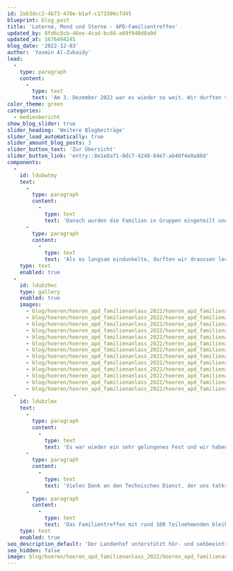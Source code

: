 ```yaml
---
id: 2ab3dcc2-4b73-470e-b1af-c173306cfd45
blueprint: blog_post
title: 'Laterne, Mond und Sterne - APD-Familientreffen'
updated_by: 8fd6c8cb-46ee-4cad-bc66-a69f940d8a9d
updated_at: 1676494245
blog_date: '2022-12-03'
author: 'Yasmin Al-Zubaidy'
lead:
  -
    type: paragraph
    content:
      -
        type: text
        text: 'Am 3. Dezember 2022 war es wieder so weit. Wir durften viele Familien voller Vorfreude am Landenhof begrüssen. Zur Einstimmung und Begrüssung gab es ein kleines Konzert der «APD-Band» - wer genau hinhörte, erhielt einige Hinweise zum bevorstehenden Programm.'
color_theme: green
categories:
  - medienbericht
show_blog_slider: true
slider_heading: 'Weitere Blogbeiträge'
slider_load_automatically: true
slider_amount_blog_posts: 3
slider_button_text: 'Zur Übersicht'
slider_button_link: 'entry::8e1e8a71-0dc7-4248-84e7-ab40f4e0a88d'
components:
  -
    id: ldubwtmy
    text:
      -
        type: paragraph
        content:
          -
            type: text
            text: 'Danach wurden die Familien in Gruppen eingeteilt und von den Landenhof-Praktikantinnen zu den verschiedenen Angeboten begleitet: In der Bastelecke wurden fleissig Laternen und Sterne gebastelt, in der Turnhalle konnten sich Gross und Klein an verschiedene Challenges wagen, im Pavillon gab es ein Theater für alle Sinne und in der Cafeteria wurden Spiele gespielt und dazu leckere Guetzli gegessen. Für «Chrabblers», für kleine und grössere Kinder und für die Erwachsenen - es gab für alle etwas Spannendes zu sehen und zu erleben. '
      -
        type: paragraph
        content:
          -
            type: text
            text: 'Als es langsam eindunkelte, durften wir draussen leckere Sandwiches, warmen Punsch und süsse Lebkuchen von unserem grossartigen Küchenteam geniessen und uns in der Nähe der Feuerschale aufwärmen.'
    type: text
    enabled: true
  -
    id: ldubz9ec
    type: gallery
    enabled: true
    images:
      - blog/hoeren/hoeren_apd_familienanlass_2022/hoeren_apd_familienanlass_2022-08.JPG
      - blog/hoeren/hoeren_apd_familienanlass_2022/hoeren_apd_familienanlass_2022-09.JPG
      - blog/hoeren/hoeren_apd_familienanlass_2022/hoeren_apd_familienanlass_2022-10.JPG
      - blog/hoeren/hoeren_apd_familienanlass_2022/hoeren_apd_familienanlass_2022-11.JPG
      - blog/hoeren/hoeren_apd_familienanlass_2022/hoeren_apd_familienanlass_2022-12.JPG
      - blog/hoeren/hoeren_apd_familienanlass_2022/hoeren_apd_familienanlass_2022-13.JPG
      - blog/hoeren/hoeren_apd_familienanlass_2022/hoeren_apd_familienanlass_2022-14.JPG
      - blog/hoeren/hoeren_apd_familienanlass_2022/hoeren_apd_familienanlass_2022-15.JPG
      - blog/hoeren/hoeren_apd_familienanlass_2022/hoeren_apd_familienanlass_2022-16.JPG
      - blog/hoeren/hoeren_apd_familienanlass_2022/hoeren_apd_familienanlass_2022-17.JPG
      - blog/hoeren/hoeren_apd_familienanlass_2022/hoeren_apd_familienanlass_2022-18.JPG
      - blog/hoeren/hoeren_apd_familienanlass_2022/hoeren_apd_familienanlass_2022-19.JPG
      - blog/hoeren/hoeren_apd_familienanlass_2022/hoeren_apd_familienanlass_2022-20.JPG
  -
    id: ldubzlmx
    text:
      -
        type: paragraph
        content:
          -
            type: text
            text: 'Es war wieder ein sehr gelungenes Fest und wir haben uns riesig gefreut, dass so viele Familien den Weg an den Landenhof auf sich genommen haben. '
      -
        type: paragraph
        content:
          -
            type: text
            text: 'Vielen Dank an den Technischen Dienst, der uns tatkräftig beim Auf- und Abbau unterstützt hat. Auch ein herzliches «Merci» unseren Landenhof-Praktikantinnen, welche die Familien den Nachmittag hindurch begleitet haben und uns damit eine grosse Hilfe waren. '
      -
        type: paragraph
        content:
          -
            type: text
            text: 'Das Familientreffen mit rund 100 Teilnehmenden bleibt in unvergesslicher Erinnerung!'
    type: text
    enabled: true
seo_description_default: 'Der Landenhof unterstützt hör- und sehbeeinträchtigte Kinder & Jugendliche in ihrem selbstbestimmten Leben durch Förderung ihrer Fähigkeiten & Entwicklung'
seo_hidden: false
image: blog/hoeren/hoeren_apd_familienanlass_2022/hoeren_apd_familienanlass_2022-front.JPG
---
```

